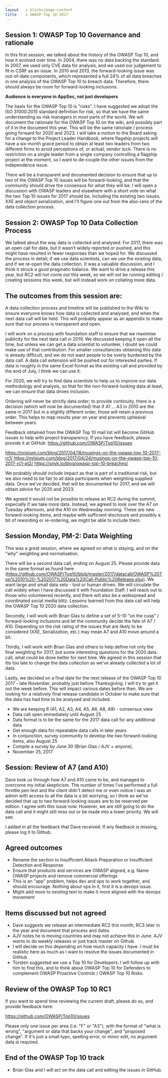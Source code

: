 ```yaml
---
layout   : blocks/page-content
title    : OWASP Top 10 2017
---
```



## Session 1: OWASP Top 10 Governance and rationale

In this first session, we talked about the history of the OWASP Top 10, and how it evolved over time. In 2004, there was no data backing the standard. In 2007, we used only CVE data for analysis, and we used our judgement to fit in CSRF as an issue. In 2010 and 2013, the forward-looking issue was out-of-date components, which represented a full 24% of all data breaches in one analysis of the OWASP Top 10 to breach data. Therefore, there should always be room for forward-looking inclusions.

**Audience is everyone in AppSec, not just developers**

The basis for the OWASP Top 10 is "risks". I have suggested we adopt the ISO 31000:2015 standard definition for risk, so that we have the same understanding as risk managers in most parts of the world.
We will document the rationale for the OWASP Top 10 on the wiki, and possibly part of it in the document this year. This will be the same rationale / process going forward for 2020 and 2023.
I will take a motion to the Board asking for a change to the Project Leader Handbook, where flagship projects will have a six-month grace period to obtain at least two leaders from two different firms to avoid perceptions of, or actual, vendor lock. There is no restriction on a single leader from a single company controlling a flagship project at the moment, so I want to de-couple the other issues from the independence issue.

There will be a transparent and documented decision to ensure that up to two of the OWASP Top 10 issues will be forward-looking, and that the community should drive the consensus for what they will be. I will open a discussion with OWASP leaders and elsewhere with a short vote on what the two Top 10 issues for 2017 should be, including the existing two issues, XXE and object serialization, and I'll figure one out from the also-rans of the data collection process.

## Session 2: OWASP Top 10 Data Collection Process

We talked about the way data is collected and analysed. For 2017, there was an open call for data, but it wasn't widely reported or pushed, and this might have resulted in fewer responses than we hoped for. We discussed the process in detail; if we use data scientists, can we use the existing data, and if we re-open the data collection. It was a valuable discussion, and I think it struck a good pragmatic balance. We want to drive a release this year, but RC2 will not come out this week, so we will not be running editing / creating sessions this week, but will instead work on collating more data.

## The outcomes from this session are:

A data collection process and timeline will be published to the Wiki to ensure everyone knows how data is collected and analysed, and when the next data call will be held. This will probably appear as an appendix to make sure that our process is transparent and open.

I will work on a process with foundation staff to ensure that we maximise publicity for the next data call in 2019. We discussed keeping it open all the time, but unless we can get a data scientist to volunteer, I doubt we could make use of that contribution. For smaller consultancies obtaining this data is already difficult, and we do not want people to be overly burdened by the data call.
A data call extension will be pushed out for interested parties. If data is roughly in the same Excel format as the existing call and provided by the end of July, I think we can use it.

For 2020, we will try to find data scientists to help us to improve our data methodology and analysis, so that for the non-forward-looking data at least, we can ensure that data drives inclusion.

Ordering will never be strictly data order; to provide continuity, there is a decision (which will now be documented) that if A1 ... A3 in 2010 are the same in 2017 but in a slightly different order, those will retain a previous order. This helps to map results year on year and prevents upheaval between years.

Feedback obtained from the OWASP Top 10 mail list will become GitHub issues to help with project transparency. If you have feedback, please provide it at GitHub: https://github.com/OWASP/Top10/issues

https://nvisium.com/blog/2017/04/18/musings-on-the-owasp-top-10-2017-rc1/
https://nvisium.com/blog/2017/04/24/musings-on-the-owasp-top-10-2017-rc1-pt2/
https://snyk.io/blog/owasp-top-10-breaches/

We probably should include impact as that is part of a traditional risk, but we also need to be fair to all data participants when weighting supplied data. Once we've decided, that will be documented for 2017, and we will obtain advice for 2020 and 2023.

We agreed it would not be possible to release an RC2 during the summit, especially if we take more data. Instead, we agreed to look over the A7 on Tuesday afternoon, and the A10 on Wednesday morning. These are new forward-looking items, and maybe with sufficient disclosure and possibly a bit of rewording or re-ordering, we might be able to include them. 


## Session Monday, PM-2: Data Weighting

This was a great session, where we agreed on what is staying, and on the "why" weighting and normalisation.

There will be a second data call, ending on August 25. Please provide data in the same format as found here (https://github.com/OWASP/Top10/blob/master/2017/datacall/OWASP%20Top%2010%20-%202017%20Data%20Call-Public%20Release.xlsx). We want large and small data sets - tool or human driven. We will circulate the call widely when I have discussed it with Foundation Staff. I will reach out to those who volunteered recently, and there will also be a widespread and coordinated social media blitz. Lessons learned from this data call will help the OWASP Top 10 2020 data collection.

Secondly, I will work with Brian Glas to define a set of 5-10 "on the cusp" / forward-looking inclusions and let the community decide the fate of A7 / A10. Depending on the risk rating of the issues that are likely to be considered (XXE, Serialization, etc.) may mean A7 and A10 move around a bit.

Thirdly, I will work with Brian Glas and others to help define not only the final weighting for 2017, but some interesting questions for the 2020 data call, what could be done better for next time. We agreed in this session that itis too late to change the data collection as we've already collected a lot of data.

Lastly, we decided on a final date for the next release of the OWASP Top 10 2017 - late November, probably just before Thanksgiving. I will try to get it out the week before. This will impact various dates before then. We are looking for a relatively final release candidate in October to make sure that the data has had time to be analysed and included.

- We are keeping 8 (A1, A2, A3, A4, A5, A6, A8, A9) - consensus view
- Data call open immediately until August 25
- Data format is to be the same for the 2017 data call for any additional data
- Get enough data for repeatable data calls in later years
- In conjunction, survey community to develop the two forward-looking items, also August 25
- Compile a survey by June 30 (Brian Glas / AJV + anyone),
- November 25, 2017


## Session: Review of A7 (and A10)

Dave took us through how A7 and A10 came to be, and managed to overcome my initial skepticism. The number of times I've performed a full throttle pen test and the client didn't detect me or even notice I was an admin with access to all the data is a bit worrying, so I think as we've decided that up to two forward-looking issues are to be reserved per edition. I agree with this issue now. However, we are still going to do the data call and it might still miss out or be made into a lower priority. We will see.

I added in all the feedback that Dave received. If any feedback is missing, please log it to Github.

## Agreed outcomes

 - Rename the section to Insufficient Attack Preparation or Insufficient Detection and Response
 - Ensure that products and services are OWASP aligned, e.g. Name OWASP projects and remove commercial offerings
 - This is an "app" problem, helps dev and ops to work together, and should encourage. Nothing about ops in it, first it is a devops issue.
 - Might add more to existing text to make it more aligned with the devops movement

## Items discussed but not agreed

 - Dave suggests we release an intermediate RC2 this month, RC3 later in the year and document that process and dates
 - AJV notes he is moving countries and may not achieve this in June. AJV wants to do weekly releases or just track master on Github
 - I will decide on this depending on how much capacity I have. I must be realistic here as much as I want to resolve the issues documented in GitHub 
 - Torsten suggested we use a Top 10 for Developers. I will follow up with him to find this, and to think about OWASP Top 10 for Defenders to complement OWASP Proactive Controls / OWASP Top 10 Risks. 

## Review of the OWASP Top 10 RC1

If you want to spend time reviewing the current draft, please do so, and provide feedback here:

https://github.com/OWASP/Top10/issues

Please only one issue per area (i.e. "F" or "A3"), with the format of "what is wrong", "argument or data that backs your change", and "proposed change". If it's just a small typo, spelling error, or minor edit, no argument data is required.  

## End of the OWASP Top 10 track

- Brian Glas and I will act on the data call and editing the issues in GitHub.


